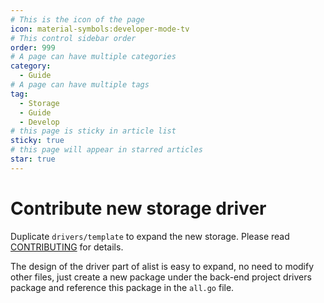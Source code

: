 ```yaml
---
# This is the icon of the page
icon: material-symbols:developer-mode-tv
# This control sidebar order
order: 999
# A page can have multiple categories
category:
  - Guide
# A page can have multiple tags
tag:
  - Storage
  - Guide
  - Develop
# this page is sticky in article list
sticky: true
# this page will appear in starred articles
star: true
---
```


# Contribute new storage driver

Duplicate `drivers/template` to expand the new storage. Please read [CONTRIBUTING](https://github.com/OpenListTeam/OpenList/blob/main/CONTRIBUTING.md) for details.

The design of the driver part of alist is easy to expand, no need to modify other files, just create a new package under the back-end project drivers package and reference this package in the `all.go` file.